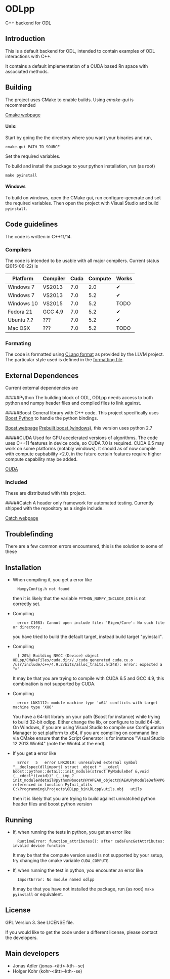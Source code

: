 ODLpp
=====

C++ backend for ODL

Introduction
--------------------
This is a default backend for ODL, intended to contain examples of ODL interactions with C++.

It contains a default implementation of a CUDA based Rn space with associated methods.

Building
--------------------
The project uses CMake to enable builds. Using *cmake-gui* is recommended

[Cmake webpage](http://www.cmake.org/)

#### Unix:
Start by going the the directory where you want your binaries and run,

    cmake-gui PATH_TO_SOURCE

Set the required variables.

To build and install the package to your python installation, run (as root)

    make pyinstall

#### Windows

To build on windows, open the CMake gui, run configure-generate and set the required variables. Then open the project with Visual Studio and build `pyinstall`.

Code guidelines
--------------------
The code is written in C++11/14.

### Compilers
The code is intended to be usable with all major compilers. Current status (2015-06-22) is

| Platform     	| Compiler 	| Cuda 	| Compute 	| Works 	|
|--------------	|----------	|------	|---------	|-------	|
| Windows 7    	| VS2013   	| 7.0  	| 2.0     	| ✔     	|
| Windows 7    	| VS2013   	| 7.0  	| 5.2     	| ✔     	|
| Windows 10   	| VS2015   	| 7.0  	| 5.2     	| TODO  	|
| Fedora 21    	| GCC 4.9  	| 7.0  	| 5.2     	| ✔     	|
| Ubuntu ?.? 	| ???      	| 7.0  	| 5.2     	| ✔     	|
| Mac OSX 	| ???      	| 7.0  	| 5.2     	| TODO     	|

### Formating
The code is formatted using [CLang format](http://clang.llvm.org/docs/ClangFormat.html) as provided by the LLVM project. The particular style used is defined in the [formatting file](_clang-format).

External Dependences
--------------------
Current external dependencies are

#####Python
The building block of ODL, ODLpp needs access to both python and numpy header files and compiled files to link against.

#####Boost
General library with C++ code. This project specifically uses [Boost.Python](http://www.boost.org/doc/libs/1_58_0/libs/python/doc/index.html) to handle the python bindings.

[Boost webpage](http://www.boost.org/)
[Prebuilt boost (windows)](http://boost.teeks99.com/), this version uses python 2.7

#####CUDA
Used for GPU accelerated versions of algorithms. The code uses C++11 features in device code, so CUDA 7.0 is required. CUDA 6.5 may work on some platforms (notably windows). It should as of now compile with compute capbability >2.0, in the future certain features require higher compute capability may be added.

[CUDA](https://developer.nvidia.com/cuda-downloads)

### Included
These are distributed with this project.

#####Catch
A header only framework for automated testing. Currently shipped with the repository as a single include.

[Catch webpage](https://github.com/philsquared/Catch)

Troublefinding
--------------
There are a few common errors encountered, this is the solution to some of these

## Installation
* When compiling if, you get a error like

        NumpyConfig.h not found

    then it is likely that the variable `PYTHON_NUMPY_INCLUDE_DIR` is not correctly set.

* Compiling

        error C1083: Cannot open include file: 'Eigen/Core': No such file or directory.

    you have tried to build the default target, instead build target "pyinstall".


* Compiling

        [ 20%] Building NVCC (Device) object ODLpp/CMakeFiles/cuda.dir//./cuda_generated_cuda.cu.o /usr/include/c++/4.9.2/bits/alloc_traits.h(248): error: expected a ">"

    It may be that you are trying to compile with CUDA 6.5 and GCC 4.9, this combination is not supported by CUDA.

* Compiling

        error LNK1112: module machine type 'x64' conflicts with target machine type 'X86'

    You have a 64-bit library on your path (Boost for instance) while trying to build 32-bit odlpp. Either change the lib, or configure to build 64-bit. On Windows, if you are using Visual Studio to compile use Configuration Manager to set platform to x64, if you are compiling on command line via CMake ensure that the Script Generator is for instance "Visual Studio 12 2013 Win64" (note the Win64 at the end).


* If you get a error like

        Error	5	error LNK2019: unresolved external symbol "__declspec(dllimport) struct _object * __cdecl boost::python::detail::init_module(struct PyModuleDef &,void (__cdecl*)(void))" (__imp_?init_module@detail@python@boost@@YAPEAU_object@@AEAUPyModuleDef@@P6AXXZ@Z) referenced in function PyInit_utils	C:\Programming\Projects\ODLpp_bin\RLcpp\utils.obj	utils

    then it is likely that you are trying to build against unmatched python header files and boost python version

## Running

* If, when running the tests in python, you get an error like

        RuntimeError: function_attributes(): after cudaFuncGetAttributes: invalid device function

    It may be that the compute version used is not supported by your setup, try changing the cmake variable `CUDA_COMPUTE`.

* If, when running the test in python, you encounter an error like

        ImportError: No module named odlpp

    It may be that you have not installed the package, run (as root) `make pyinstall` or equivalent.
    
License
-------

GPL Version 3. See LICENSE file.

If you would like to get the code under a different license, please contact the
developers.

Main developers
---------------

- Jonas Adler (jonas-<ätt>-kth-<dot>-se)
- Holger Kohr (kohr-<ätt>-kth-<dot>-se)
